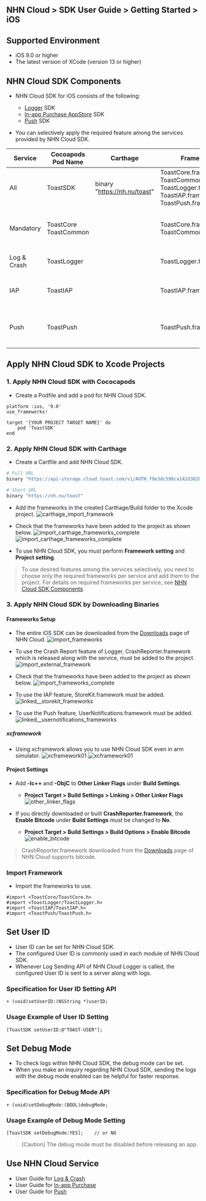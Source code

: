 ## NHN Cloud > SDK User Guide > Getting Started > iOS

## Supported Environment

* iOS 9.0 or higher
* The latest version of XCode (version 13 or higher)

## NHN Cloud SDK Components

* NHN Cloud SDK for iOS consists of the following:
    * [Logger](./log-collector-ios) SDK
    * [In-app Purchase AppStore](./iap-ios) SDK
    * [Push](./push-ios) SDK

* You can selectively apply the required feature among the services provided by NHN Cloud SDK.

| Service | Cocoapods Pod Name | Carthage | Framework | Dependency | Build Settings |
| ------- | ------------------ | -------- | --------- | ---------- | -------------- |
| All | ToastSDK | binary "https://nh.nu/toast" | ToastCore.framework<br>ToastCommon.framework<br>ToastLogger.framework<br>ToastIAP.framework<br>ToastPush.framework |  |  |
| Mandatory | ToastCore<br>ToastCommon |  | ToastCore.framework<br>ToastCommon.framework |  | OTHER\_LDFLAGS = (<br>"-ObjC",<br>"-lc++"<br>); |
| Log & Crash | ToastLogger |  | ToastLogger.framework | [External & Optional]<br>\* CrashReporter.framework (Toast) |  |
| IAP | ToastIAP |  | ToastIAP.framework | \* StoreKit.framework<br><br>[Optional]<br>\* libsqlite3.tdb |  |
| Push | ToastPush |  | ToastPush.framework | \* UserNotifications.framework<br><br>[Optional]<br>\* PushKit.framework |  |

## Apply NHN Cloud SDK to Xcode Projects

### 1. Apply NHN Cloud SDK with Cococapods

* Create a Podfile and add a pod for NHN Cloud SDK.

```podspec
platform :ios, '9.0'
use_frameworks!

target '{YOUR PROJECT TARGET NAME}' do
    pod 'ToastSDK'
end
```

### 2. Apply NHN Cloud SDK with Carthage

* Create a Cartfile and add NHN Cloud SDK.

```sh
# Full URL
binary "https://api-storage.cloud.toast.com/v1/AUTH_f9e3dc598ca142d3820e1c19343d5428/carthage/ToastSDK.json"

# Short URL
binary "https://nh.nu/toast"
```

* Add the frameworks in the created Carthage/Build folder to the Xcode project.
![carthage_import_framework](http://static.toastoven.net/toastcloud/sdk/ios/carthage01.png)

* Check that the frameworks have been added to the project as shown below.
![import_carthage_frameworks_complete](http://static.toastoven.net/toastcloud/sdk/ios/carthage02.png)
![import_carthage_frameworks_complete](http://static.toastoven.net/toastcloud/sdk/ios/carthage03.png)

* To use NHN Cloud SDK, you must perform **Framework setting** and **Project setting**.

> To use desired features among the services selectively, you need to choose only the required frameworks per service and add them to the project.
> For details on required frameworks per service, see [NHN Cloud SDK Components](./getting-started-ios/#toast-sdk).

### 3. Apply NHN Cloud SDK by Downloading Binaries

#### Frameworks Setup

* The entire iOS SDK can be downloaded from the [Downloads](../../../Download/#toast-sdk) page of NHN Cloud.
![import_frameworks](http://static.toastoven.net/toastcloud/sdk/ios/overview_import_frameworks_folder.png)

* To use the Crash Report feature of Logger, CrashReporter.framework which is released along with the service, must be added to the project.
![import_external_framework](http://static.toastoven.net/toastcloud/sdk/ios/overview_import_external_folder.png)

* Check that the frameworks have been added to the project as shown below.
![import_frameworks_complete](http://static.toastoven.net/toastcloud/sdk/ios/overview_import_complete_folder.png)

* To use the IAP feature, StoreKit.framework must be added.
![linked__storekit_frameworks](http://static.toastoven.net/toastcloud/sdk/ios/overview_link_frameworks_StoreKit.png)

* To use the Push feature, UserNotifications.framework must be added.
![linked__usernotifications_frameworks](http://static.toastoven.net/toastcloud/sdk/ios/overview_link_frameworks_UserNotifications.png)

##### xcframework
* Using xcframework allows you to use NHN Cloud SDK even in arm simulator.
![xcframework01](http://static.toastoven.net/toastcloud/sdk/ios/xcframework01.png)
![xcframework01](http://static.toastoven.net/toastcloud/sdk/ios/xcframework02.png)

#### Project Settings

* Add **-lc++** and **-ObjC** to **Other Linker Flags** under **Build Settings**.
    * **Project Target > Build Settings > Linking > Other Linker Flags**
![other_linker_flags](http://static.toastoven.net/toastcloud/sdk/ios/overview_settings_flags.png)

* If you directly downloaded or built **CrashReporter.framework**, the **Enable Bitcode** under **Build Settings** must be changed to **No**.
    * **Project Target > Build Settings > Build Options > Enable Bitcode**
![enable_bitcode](http://static.toastoven.net/toastcloud/sdk/ios/overview_settings_bitcode.png)
> CrashReporter.framework downloaded from the [Downloads](../../../Download/#toast-sdk) page of NHN Cloud supports bitcode.

### Import Framework

* Import the frameworks to use.

```objc
#import <ToastCore/ToastCore.h>
#import <ToastLogger/ToastLogger.h>
#import <ToastIAP/ToastIAP.h>
#import <ToastPush/ToastPush.h>
```

## Set User ID

* User ID can be set for NHN Cloud SDK.
* The configured User ID is commonly used in each module of NHN Cloud SDK.
* Whenever Log Sending API of NHN Cloud Logger is called, the configured User ID is sent to a server along with logs.

### Specification for User ID Setting API

```objc
+ (void)setUserID:(NSString *)userID;
```

### Usage Example of User ID Setting

```objc
[ToastSDK setUserID:@"TOAST-USER"];
```
## Set Debug Mode

* To check logs within NHN Cloud SDK, the debug mode can be set.
* When you make an inquiry regarding NHN Cloud SDK, sending the logs with the debug mode enabled can be helpful for faster response.

### Specification for Debug Mode API


```objc
+ (void)setDebugMode:(BOOL)debugMode;
```

### Usage Example of Debug Mode Setting

```objc
[ToastSDK setDebugMode:YES];    // or NO
```

> [Caution] The debug mode must be disabled before releasing an app.

## Use NHN Cloud Service

* User Guide for [Log & Crash](./log-collector-ios)
* User Guide for [In-app Purchase](./iap-ios)
* User Guide for [Push](./push-ios)
